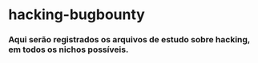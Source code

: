 # hacking-bugbounty

### Aqui serão registrados os arquivos de estudo sobre hacking, em todos os nichos possíveis.
